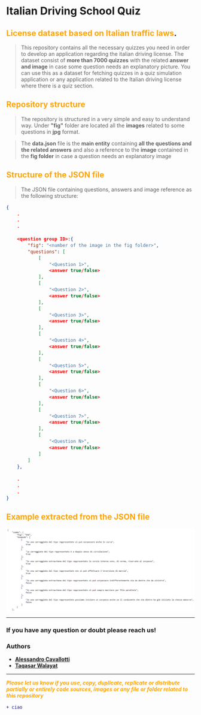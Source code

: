 # Italian Driving School Quiz
## <span style="color:orange">License dataset based on Italian traffic laws</span>.
> This repository contains all the necessary quizzes you need in order to develop an application regarding the italian driving license. The dataset consist of __more than 7000 quizzes__ with the related __answer and image__ in case some question needs an explanatory picture. You can use this as a dataset for fetching quizzes in a quiz simulation application or any application related to the Italian driving license where there is a quiz section.

## <span style="color:orange">Repository structure</span>
> The repository is structured in a very simple and easy to understand way. Under __"fig"__ folder are located all the __images__ related to some questions in __jpg__ format.

> The __data.json__ file is the __main entity__ containing __all the questions and the related answers__ and also a reference to the __image__ contained in the __fig folder__ in case a question needs an explanatory image

## <span style="color:orange">Structure of the JSON file</span>
> The JSON file containing questions, answers and image reference as the following structure:

```json
{
    .
    .
    .

    <question group ID>:{
        "fig": "<number of the image in the fig folder>",
        "questions": [
            [
                "<Question 1>",
                <answer true/false>
            ],
            [
                "<Question 2>",
                <answer true/false>
            ],
            [
                "<Question 3>",
                <answer true/false>
            ],
            [
                "<Question 4>",
                <answer true/false>
            ],
            [
                "<Question 5>",
                <answer true/false>
            ],
            [
                "<Question 6>",
                <answer true/false>
            ],
            [
                "<Question 7>",
                <answer true/false>
            ],
            [
                "<Question N>",
                <answer true/false>
            ]
        ]
    },

    .
    .
    .
}
```
## <span style="color:orange">Example extracted from the JSON file</span>

![](screenshot/json_preview.png)

---
### __If you have any question or doubt please reach us!__
### __Authors__

* [__Alessandro Cavallotti__](https://www.instagram.com/scavalleroo/)
* [__Taqasar Walayat__](https://www.instagram.com/taqasar/)

---

<span style="color:orange">__*Please let us know if you use, copy, duplicate, replicate or distribute partially or entirely code sources, images or any file or folder related to this repository*__</span>

```diff
+ ciao
```
